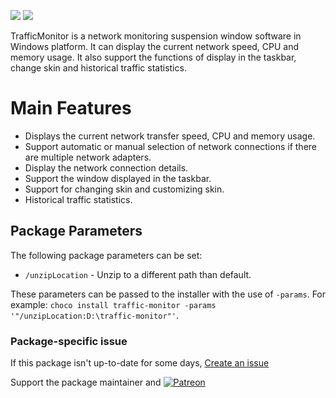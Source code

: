 [![](https://img.shields.io/chocolatey/v/traffic-monitor?color=green&label=traffic-monitor)](https://chocolatey.org/packages/traffic-monitor) [![](https://img.shields.io/chocolatey/dt/traffic-monitor)](https://chocolatey.org/packages/traffic-monitor)

TrafficMonitor is a network monitoring suspension window software in Windows platform. It can display the current network speed, CPU and memory usage. It also support the functions of display in the taskbar, change skin and historical traffic statistics.

# Main Features

- Displays the current network transfer speed, CPU and memory usage.
- Support automatic or manual selection of network connections if there are multiple network adapters.
- Display the network connection details.
- Support the window displayed in the taskbar.
- Support for changing skin and customizing skin.
- Historical traffic statistics.

## Package Parameters
The following package parameters can be set:

* `/unzipLocation` - Unzip to a different path than default.

These parameters can be passed to the installer with the use of `-params`.
For example: `choco install traffic-monitor -params '"/unzipLocation:D:\traffic-monitor"'`.

### Package-specific issue
If this package isn't up-to-date for some days, [Create an issue](https://github.com/tunisiano187/Chocolatey-packages/issues/new/choose)

Support the package maintainer and [![Patreon](https://cdn.jsdelivr.net/gh/tunisiano187/Chocolatey-packages@d15c4e19c709e7148588d4523ffc6dd3cd3c7e5e/icons/patreon.png)](https://www.patreon.com/bePatron?u=39585820)
